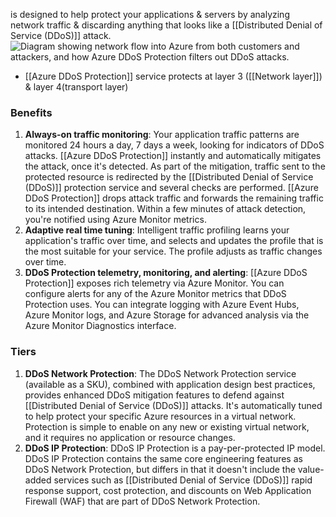 is designed to help protect your applications & servers by analyzing network traffic & discarding anything that looks like a [[Distributed Denial of Service (DDoS)]] attack.![Diagram showing network flow into Azure from both customers and attackers, and how  Azure DDoS Protection filters out DDoS attacks.](https://learn.microsoft.com/en-us/training/wwl-sci/describe-basic-security-capabilities-azure/media/2-network-flow.png)
- [[Azure DDoS Protection]] service protects at layer 3 ([[Network layer]]) & layer 4(transport layer)
### Benefits
1. **Always-on traffic monitoring**: Your application traffic patterns are monitored 24 hours a day, 7 days a week, looking for indicators of DDoS attacks. [[Azure DDoS Protection]] instantly and automatically mitigates the attack, once it's detected. As part of the mitigation, traffic sent to the protected resource is redirected by the [[Distributed Denial of Service (DDoS)]] protection service and several checks are performed. [[Azure DDoS Protection]] drops attack traffic and forwards the remaining traffic to its intended destination. Within a few minutes of attack detection, you're notified using Azure Monitor metrics.
2. **Adaptive real time tuning**: Intelligent traffic profiling learns your application's traffic over time, and selects and updates the profile that is the most suitable for your service. The profile adjusts as traffic changes over time.
3. **DDoS Protection telemetry, monitoring, and alerting**: [[Azure DDoS Protection]] exposes rich telemetry via Azure Monitor. You can configure alerts for any of the Azure Monitor metrics that DDoS Protection uses. You can integrate logging with Azure Event Hubs, Azure Monitor logs, and Azure Storage for advanced analysis via the Azure Monitor Diagnostics interface.

### Tiers
1. **DDoS Network Protection**: The DDoS Network Protection service (available as a SKU), combined with application design best practices, provides enhanced DDoS mitigation features to defend against [[Distributed Denial of Service (DDoS)]] attacks. It's automatically tuned to help protect your specific Azure resources in a virtual network. Protection is simple to enable on any new or existing virtual network, and it requires no application or resource changes.
2. **DDoS IP Protection**: DDoS IP Protection is a pay-per-protected IP model. DDoS IP Protection contains the same core engineering features as DDoS Network Protection, but differs in that it doesn't include the value-added services such as [[Distributed Denial of Service (DDoS)]] rapid response support, cost protection, and discounts on Web Application Firewall (WAF) that are part of DDoS Network Protection.